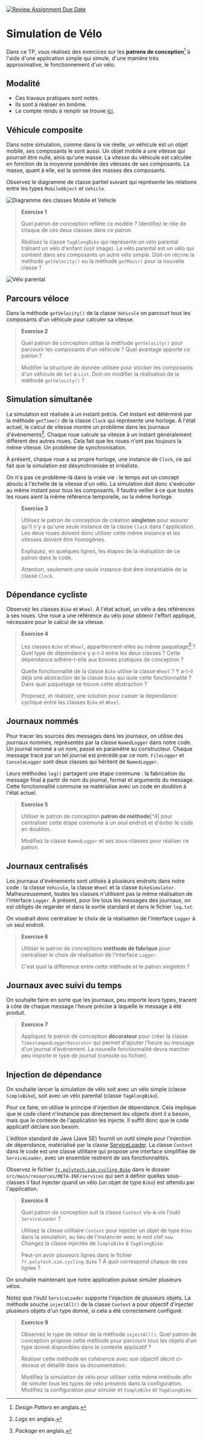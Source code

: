 [![Review Assignment Due Date](https://classroom.github.com/assets/deadline-readme-button-24ddc0f5d75046c5622901739e7c5dd533143b0c8e959d652212380cedb1ea36.svg)](https://classroom.github.com/a/N5bTcymK)
# Simulation de Vélo
Dans ce TP, vous réalisez des exercices sur les **patrons de conception**[^1] à l'aide d'une application simple qui simule, d'une manière très approximative, le fonctionnement d'un vélo.   

## Modalité
* Ces travaux pratiques sont notés.
* Ils sont à réaliser en binôme.
* Le compte rendu à remplir se trouve [ici](Rapport.md).

## Véhicule composite
Dans notre simulation, comme dans la vie réelle, un véhicule est un objet mobile, ses composants le sont aussi.
Un objet mobile a une vitesse qui pourrait être nulle, ainis qu'une masse.
La vitesse du véhicule est calculée en fonction de la moyenne pondérée des vitesses de ses composants.
La masse, quant à elle, est la somme des masses des composants.

Observez le diagramme de classe partiel suivant qui représente les relations entre les types `MobileObject` et `Vehicle`.

![Diagramme des classes Mobile et Vehicle](images/cd-mobile-bike-wheel.png "Diagramme des classes Mobile et Vehicle")

> **Exercise 1** 
>
> Quel patron de conception reflète ce modèle ? Identifiez le rôle de chaque de ces deux classes dans ce patron.
> 
> Réalisez la classe `TagAlongBike` qui représente un vélo parental traînant un vélo d'enfant (voir image).
> Le vélo parental est un vélo qui contient dans ses composants un autre vélo simple.
> Doit-on récrire la méthode `getVelocity()` ou la méthode `getMass()` pour la nouvelle classe ?

![Vélo parental](images/tag-along-bike.png "Un vélo parental contient dans ses composants un autre vélo simple")

## Parcours véloce
Dans la méthode `getVelocity()` de la classe `Vehicule` on parcourt tous les composants d'un véhicule pour calculer sa vitesse.

> **Exercise 2**
>
> Quel patron de conception utilise la méthode `getVelocity()` pour parcourir les composants d'un véhicule ? 
> Quel avantage apporte ce patron ?
> 
> Modifier la structure de donnée utilisée pour stocker les composants d'un véhicule de `Set` à `List`.
> Doit-on modifier la réalisation de la méthode `getVelocity()` ?

## Simulation simultanée
La simulation est réalisée à un instant précis. Cet instant est détérminé par la méthode `getTime()` de la classe `Clock` qui représente une horloge.
À l'état actuel, le calcul de vitesse montre un problème dans les journaux d'événements[^2].
Chaque roue calcule sa vitesse à un instant généralement différent des autres roues.
Cela fait que les roues n'ont pas toujours la même vitesse. Un problème de synchronisation.

À présent, chaque roue a sa propre horloge, une instance de `Clock`, ce qui fait que la simulation est désynchronisée et irréaliste.

On n'a pas ce problème-là dans la vraie vie : le temps est un concept absolu à l'échelle de la vitesse d'un vélo.
La simulation doit donc s'exécuter au même instant pour tous les composants.
Il faudra veiller à ce que toutes les roues aient la même référence temporelle, ou la même horloge.

> **Exercise 3**
> 
> Utilisez le patron de conception de création **singleton** pour assurer qu'il n'y a qu'une seule instance de la classe `Clock` dans l'application.
> Les deux roues doivent donc utiliser cette même instance et les vitesses doivent être homogènes.
> 
> Expliquez, en quelques lignes, les étapes de la réalisation de ce patron dans le code.
> 
> Attention, seulement une seule instance doit être instantiable de la classe `Clock`.

## Dépendance cycliste
Observez les classes `Bike` et `Wheel`.
À l'état actuel, un vélo a des références à ses roues.
Une roue a une référence au vélo pour obtenir l'effort appliqué, nécessaire pour le calcul de sa vitesse.     

> **Exercise 4**
> 
> Les classes `Bike` et `Wheel`, appartiennent-elles au même paquetage[^3] ?
> Quel type de dépendance y a-t-il entre les deux classes ?
> Cette dépendance adhère-t-elle aux bonnes pratiques de conception ?
>
> Quelle fonctionnalité de la classe `Bike` utilise la classe `Wheel` ?
> Y a-t-il déjà une abstraction de la classe `Bike` qui isole cette fonctionnalité ?
> Dans quel paquetage se trouve cette abstraction ?
> 
> Proposez, et réalisez, une solution pour casser la dépendance cyclique entre les classes `Bike` et `Wheel`.

## Journaux nommés
Pour tracer les sources des messages dans les journaux, on utilise des journaux nommés, représentés par la classe `NamedLogger` dans notre code.
Un journal nommé a un nom, passé en paramètre au constructeur. Chaque message tracé par un tel journal est précédé par ce nom.
`FileLogger` et `ConsoleLogger` sont deux classes qui héritent de `NamedLogger`.

Leurs méthodes `log()` partagent une étape commune : la fabrication du message final à partir de nom du journal, format et arguments du message.
Cette fonctionnalité commune se matérialise avec un code en doublon à l'état actuel.

> **Exercise 5**
> 
> Utiliser le patron de conception **patron de méthode**[^4] pour centraliser cette étape commune à un seul endroit et d'éviter le code en doublon.
> 
> Modifiez la classe `NamedLogger` et ses sous-classes pour réaliser ce patron.

## Journaux centralisés
Les journaux d'événements sont utilisés à plusieurs endroits dans notre code : la classe `Vehicule`, la classe `Wheel` et la classe `BikeSimulator`.
Malheureusement, toutes les classes n'utilisent pas la même réalisation de l'interface `Logger`.
À présent, pour lire tous les messages des journaux, on est obligés de regarder et dans la sortie standard et dans le fichier `log.txt`.

On voudrait donc centraliser le choix de la réalisation de l'interface `Logger` à un seul endroit. 

> **Exercise 6**
> 
> Utiliser le patron de conceptions **méthode de fabrique** pour centraliser le choix de réalisation de l'interface `Logger`.
> 
> C'est quoi la difference entre cette méthode et le patron singleton ?

## Journaux avec suivi du temps
On souhaite faire en sorte que les journaux, peu importe leurs types, tracent à côte de chaque message l'heure précise à laquelle le message a été produit.

> **Exercice 7**
>
> Appliquez le patron de conception **décorateur** pour créer la classe `TimestampedLoggerDecorator` qui permet d'ajouter l'heure au message d'un journal d'événement.
> La nouvelle fonctionnalité devra marcher peu importe le type de journal (console ou fichier).

## Injection de dépendance
On souhaite lancer la simulation de vélo soit avec un vélo simple (classe `SimpleBike`), soit avec un vélo parental (classe `TagAlongBike`).

Pour ce faire, on utilise le principe d'injection de dépendance.
Cela implique que le code client n'instancie pas directement les objects dont il a besoin, mais que le contexte de l'application les injecte.
Il suffit donc que le code applicatif déclare son besoin.

L'édition standard de Java (Jave SE) fournit un outil simple pour l'injection de dépendance, matérialisé par la classe [ServiceLoader](https://docs.oracle.com/javase/8/docs/api/java/util/ServiceLoader.html).
La classe `Context` dans le code est une classe utilitaire qui propose une interface simplifiée de `ServiceLoader`, avec un ensemble restreint de ses fonctionnalités.

Observez le fichier [`fr.polytech.sim.cycling.Bike`](src/main/resources/META-INF/services/fr.polytech.sim.cycling.Bike) dans le dossier `src/main/resources/META-INF/services` qui sert à définir quelles sous-classes il faut injecter quand un vélo (un objet de type `Bike`) est attendu par l'application.

> **Exercice 8**
> 
> Quel patron de conception suit la classe `Context` vis-à-vis l'outil `ServiceLoader` ? 
> 
> Utilisez la classe utilitaire `Context` pour injecter un objet de type `Bike` dans la simulation, au lieu de l'instancier avec le mot clef `new`.
> Changez la classe injectée de `SimpleBike` à `TagAlongBike`.
> 
> Peut-on avoir plusieurs lignes dans le fichier `fr.polytech.sim.cycling.Bike` ?
> À quoi correspond chaque de ces lignes ?

On souhaite maintenant que notre application puisse simuler plusieurs vélos.

Notez que l'outil `ServiceLoader` supporte l'injection de plusieurs objets.
La méthode souche `injectAll()` de la classe `Context` a pour objectif d'injecter plusieurs objets d'un type donné, si cela a été correctement configuré. 

> **Exercice 9**
> 
> Observez le type de retour de la méthode `injectAll()`.
> Quel patron de conception propose cette méthode pour parcourir tous les objets d'un type donné disponibles dans le contexte applicatif ?
> 
> Réaliser cette méthode en cohérence avec son objectif décrit ci-dessus et détaillé dans sa documentation.
> 
> Modifiez la simulation de vélo pour utiliser cette même méthode afin de simuler tous les types de vélo presénts dans la configuration.
> Modifiez la configuration pour simuler et `SimpleBike` et `TagAlongBike`.


[^1]: *Design Patters* en anglais.
[^2]: *Logs* en anglais.
[^3]: *Package* en anglais.
[^3]: *Template method* en anglais.

